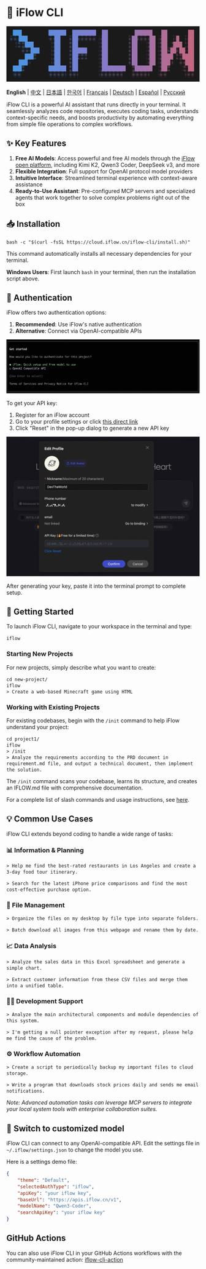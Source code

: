 # 🤖 iFlow CLI
![iFlow CLI Screenshot](./assets/iflow-cli.jpg)

**English** | [中文](README_CN.md) | [日本語](README_JA.md) | [한국어](README_KO.md) | [Français](README_FR.md) | [Deutsch](README_DE.md) | [Español](README_ES.md) | [Русский](README_RU.md)

iFlow CLI is a powerful AI assistant that runs directly in your terminal. It seamlessly analyzes code repositories, executes coding tasks, understands context-specific needs, and boosts productivity by automating everything from simple file operations to complex workflows.

## ✨ Key Features

1. **Free AI Models**: Access powerful and free AI models through the [iFlow open platform](https://docs.iflow.cn/en/docs), including Kimi K2, Qwen3 Coder, DeepSeek v3, and more
2. **Flexible Integration**: Full support for OpenAI protocol model providers
3. **Intuitive Interface**: Streamlined terminal experience with context-aware assistance
4. **Ready-to-Use Assistant**: Pre-configured MCP servers and specialized agents that work together to solve complex problems right out of the box

## 📥 Installation

```shell
bash -c "$(curl -fsSL https://cloud.iflow.cn/iflow-cli/install.sh)"
```

This command automatically installs all necessary dependencies for your terminal.

**Windows Users**: First launch `bash` in your terminal, then run the installation script above.

## 🔑 Authentication

iFlow offers two authentication options:

1. **Recommended**: Use iFlow's native authentication
2. **Alternative**: Connect via OpenAI-compatible APIs

![iFlow CLI Login](./assets/login.jpg)

To get your API key:
1. Register for an iFlow account
2. Go to your profile settings or click [this direct link](https://iflow.cn/?open=setting)
3. Click "Reset" in the pop-up dialog to generate a new API key

![iFlow Profile Settings](./assets/profile-settings.jpg)

After generating your key, paste it into the terminal prompt to complete setup.

## 🚀 Getting Started

To launch iFlow CLI, navigate to your workspace in the terminal and type:

```shell
iflow
```

### Starting New Projects

For new projects, simply describe what you want to create:

```shell
cd new-project/
iflow
> Create a web-based Minecraft game using HTML
```

### Working with Existing Projects

For existing codebases, begin with the `/init` command to help iFlow understand your project:

```shell
cd project1/
iflow
> /init
> Analyze the requirements according to the PRD document in requirement.md file, and output a technical document, then implement the solution.
```

The `/init` command scans your codebase, learns its structure, and creates an IFLOW.md file with comprehensive documentation.

For a complete list of slash commands and usage instructions, see [here](./i18/en/commands.md).

## 💡 Common Use Cases

iFlow CLI extends beyond coding to handle a wide range of tasks:

### 📊 Information & Planning

```text
> Help me find the best-rated restaurants in Los Angeles and create a 3-day food tour itinerary.
```

```text
> Search for the latest iPhone price comparisons and find the most cost-effective purchase option.
```

### 📁 File Management

```text
> Organize the files on my desktop by file type into separate folders.
```

```text
> Batch download all images from this webpage and rename them by date.
```

### 📈 Data Analysis

```text
> Analyze the sales data in this Excel spreadsheet and generate a simple chart.
```

```text
> Extract customer information from these CSV files and merge them into a unified table.
```

### 👨‍💻 Development Support

```text
> Analyze the main architectural components and module dependencies of this system.
```

```text
> I'm getting a null pointer exception after my request, please help me find the cause of the problem.
```

### ⚙️ Workflow Automation

```text
> Create a script to periodically backup my important files to cloud storage.
```

```text
> Write a program that downloads stock prices daily and sends me email notifications.
```

*Note: Advanced automation tasks can leverage MCP servers to integrate your local system tools with enterprise collaboration suites.*

## 🔧 Switch to customized model

iFlow CLI can connect to any OpenAI-compatible API. Edit the settings file in `~/.iflow/settings.json` to change the model you use.

Here is a settings demo file:
```json
{
    "theme": "Default",
    "selectedAuthType": "iflow",
    "apiKey": "your iflow key",
    "baseUrl": "https://apis.iflow.cn/v1",
    "modelName": "Qwen3-Coder",
    "searchApiKey": "your iflow key"
}
```

## GitHub Actions

You can also use iFlow CLI in your GitHub Actions workflows with the community-maintained action: [iflow-cli-action](https://github.com/vibe-ideas/iflow-cli-action)